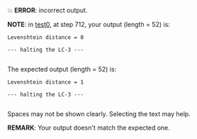 :boom: **ERROR**: incorrect output.

**NOTE**: in [test0](test0), at step 712, your output (length = 52) is:
```
Levenshtein distance = 0

--- halting the LC-3 ---


```

The expected output (length = 52) is:
```
Levenshtein distance = 1

--- halting the LC-3 ---


```

Spaces may not be shown clearly. Selecting the text may help. 


**REMARK**: Your output doesn't match the expected one. 

<br><br>


